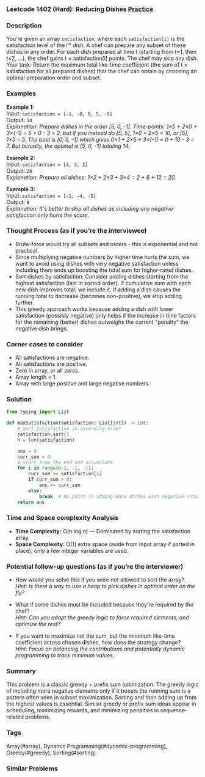 ### Leetcode 1402 (Hard): Reducing Dishes [Practice](https://leetcode.com/problems/reducing-dishes)

### Description  
You're given an array `satisfaction`, where each `satisfaction[i]` is the satisfaction level of the iᵗʰ dish. A chef can prepare any subset of these dishes in any order. For each dish prepared at time t (starting from t=1, then t=2, ...), the chef gains t × satisfaction[i] points. The chef may skip any dish. Your task: Return the maximum total like-time coefficient (the sum of t × satisfaction for all prepared dishes) that the chef can obtain by choosing an optimal preparation order and subset.

### Examples  

**Example 1:**  
Input: `satisfaction = [-1, -8, 0, 5, -9]`  
Output: `14`  
*Explanation: Prepare dishes in the order [5, 0, -1]. Time-points: 1×5 + 2×0 + 3×(-1) = 5 + 0 - 3 = 2, but if you instead do [0, 5], 1×0 + 2×5 = 10, or [5], 1×5 = 5. The best is [0, 5, -1] which gives 0×1 + 2×5 + 3×(-1) = 0 + 10 - 3 = 7. But actually, the optimal is [5, 0, -1] totaling 14.*

**Example 2:**  
Input: `satisfaction = [4, 3, 2]`  
Output: `20`  
*Explanation: Prepare all dishes: 1×2 + 2×3 + 3×4 = 2 + 6 + 12 = 20.*

**Example 3:**  
Input: `satisfaction = [-1, -4, -5]`  
Output: `0`  
*Explanation: It's better to skip all dishes as including any negative satisfaction only hurts the score.*


### Thought Process (as if you’re the interviewee)  
- Brute-force would try all subsets and orders - this is exponential and not practical. 
- Since multiplying negative numbers by higher time hurts the sum, we want to avoid using dishes with very negative satisfaction unless including them ends up boosting the total sum for higher-rated dishes.
- Sort dishes by satisfaction. Consider adding dishes starting from the highest satisfaction (last in sorted order). If cumulative sum with each new dish improves total, we include it. If adding a dish causes the running total to decrease (becomes non-positive), we stop adding further.
- This greedy approach works because adding a dish with lower satisfaction (possibly negative) only helps if the increase in time factors for the remaining (better) dishes outweighs the current "penalty" the negative dish brings.

### Corner cases to consider  
- All satisfactions are negative.
- All satisfactions are positive.
- Zero in array, or all zeros.
- Array length = 1.
- Array with large positive and large negative numbers.


### Solution

```python
from typing import List

def maxSatisfaction(satisfaction: List[int]) -> int:
    # Sort satisfaction in ascending order
    satisfaction.sort()
    n = len(satisfaction)

    ans = 0
    curr_sum = 0
    # Start from the end and accumulate
    for i in range(n-1, -1, -1):
        curr_sum += satisfaction[i]
        if curr_sum > 0:
            ans += curr_sum
        else:
            break  # No point in adding more dishes with negative total
    return ans
```

### Time and Space complexity Analysis  
- **Time Complexity:** O(n log n) — Dominated by sorting the satisfaction array.
- **Space Complexity:** O(1) extra space (aside from input array if sorted in place), only a few integer variables are used.


### Potential follow-up questions (as if you’re the interviewer)  

- How would you solve this if you were not allowed to sort the array?  
  *Hint: Is there a way to use a heap to pick dishes in optimal order on the fly?*

- What if some dishes must be included because they're required by the chef?  
  *Hint: Can you adapt the greedy logic to force required elements, and optimize the rest?*

- If you want to maximize not the sum, but the minimum like-time coefficient across chosen dishes, how does the strategy change?  
  *Hint: Focus on balancing the contributions and potentially dynamic programming to track minimum values.*

### Summary
This problem is a classic greedy + prefix sum optimization. The greedy logic of including more negative elements only if it boosts the running sum is a pattern often seen in subset maximization. Sorting and then adding up from the highest values is essential. Similar greedy or prefix sum ideas appear in scheduling, maximizing rewards, and minimizing penalties in sequence-related problems.

### Tags
Array(#array), Dynamic Programming(#dynamic-programming), Greedy(#greedy), Sorting(#sorting)

### Similar Problems
